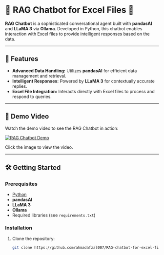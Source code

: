 # 🤖 RAG Chatbot for Excel Files 🤖

**RAG Chatbot** is a sophisticated conversational agent built with **pandasAI** and **LLaMA 3** via **Ollama**. Developed in Python, this chatbot enables interaction with Excel files to provide intelligent responses based on the data.


---

## 🚀 Features

- **Advanced Data Handling:** Utilizes **pandasAI** for efficient data management and retrieval.
- **Intelligent Responses:** Powered by **LLaMA 3** for contextually accurate replies.
- **Excel File Integration:** Interacts directly with Excel files to process and respond to queries.

---

## 🎥 Demo Video

Watch the demo video to see the RAG Chatbot in action:

[![RAG Chatbot Demo](https://img.youtube.com/vi/9qiesAfahOk/0.jpg)](https://youtu.be/9qiesAfahOk)

Click the image to view the video.

---

## 🛠️ Getting Started

### Prerequisites

- [Python](https://www.python.org/downloads/)
- **pandasAI**
- **LLaMA 3**
- **Ollama**
- Required libraries (see `requirements.txt`)

### Installation

1. Clone the repository:
   ```sh
   git clone https://github.com/ahmadafzal007/RAG-chatbot-for-excel-files.git
